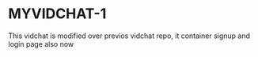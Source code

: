 # MYVIDCHAT-1
This vidchat is modified over previos vidchat repo, it container signup and login page also now
